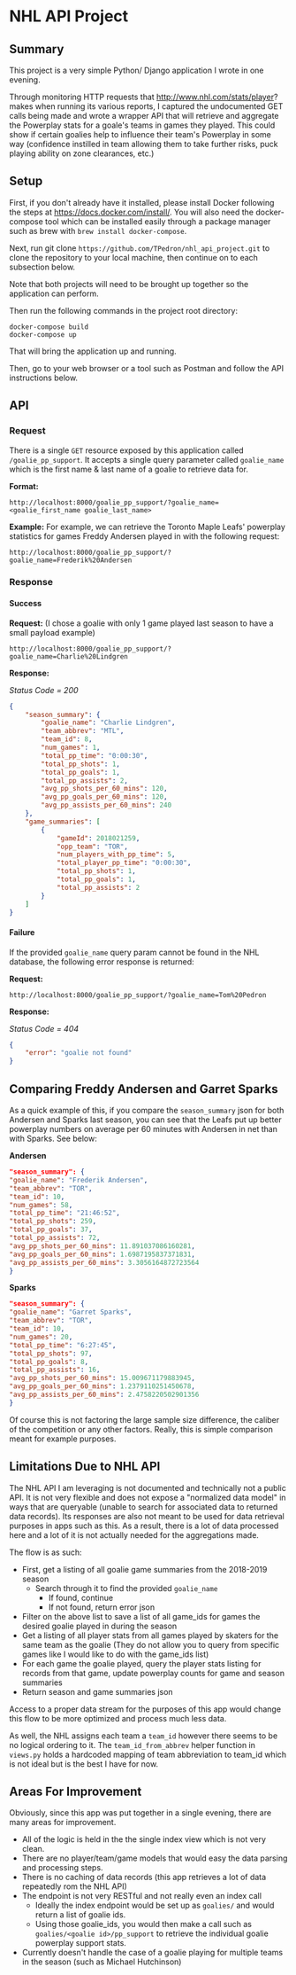 # NHL API Project

## Summary

This project is a very simple Python/ Django application I wrote in one evening.

Through monitoring HTTP requests that http://www.nhl.com/stats/player? makes when running its various reports, I captured the undocumented GET calls being made and wrote a wrapper API that will retrieve and aggregate the Powerplay stats for a goale's teams in games they played.  This could show if certain goalies help to influence their team's Powerplay in some way (confidence instilled in team allowing them to take further risks, puck playing ability on zone clearances, etc.)

## Setup

First, if you don't already have it installed, please install Docker following the steps at https://docs.docker.com/install/. You will also need the docker-compose tool which can be installed easily through a package manager such as brew with `brew install docker-compose`.

Next, run git clone `https://github.com/TPedron/nhl_api_project.git` to clone the repository to your local machine, then continue on to each subsection below.

Note that both projects will need to be brought up together so the application can perform.

Then run the following commands in the project root directory:

```
docker-compose build
docker-compose up
```

That will bring the application up and running.

Then, go to your web browser or a tool such as Postman and follow the API instructions below.

## API

### Request
There is a single `GET` resource exposed by this application called `/goalie_pp_support`.  It accepts a single query parameter called `goalie_name` which is the first name & last name of a goalie to retrieve data for.

**Format:** 
```
http://localhost:8000/goalie_pp_support/?goalie_name=<goalie_first_name goalie_last_name>
```

**Example:**
For example, we can retrieve the Toronto Maple Leafs' powerplay statistics for games  Freddy Andersen played in with the following request:
```
http://localhost:8000/goalie_pp_support/?goalie_name=Frederik%20Andersen
```

### Response

#### Success

**Request:** (I chose a goalie with only 1 game played last season to have a small payload example)

```
http://localhost:8000/goalie_pp_support/?goalie_name=Charlie%20Lindgren
```

**Response:**

*Status Code = 200*

```json
{
    "season_summary": {
        "goalie_name": "Charlie Lindgren",
        "team_abbrev": "MTL",
        "team_id": 8,
        "num_games": 1,
        "total_pp_time": "0:00:30",
        "total_pp_shots": 1,
        "total_pp_goals": 1,
        "total_pp_assists": 2,
        "avg_pp_shots_per_60_mins": 120,
        "avg_pp_goals_per_60_mins": 120,
        "avg_pp_assists_per_60_mins": 240
    },
    "game_summaries": [
        {
            "gameId": 2018021259,
            "opp_team": "TOR",
            "num_players_with_pp_time": 5,
            "total_player_pp_time": "0:00:30",
            "total_pp_shots": 1,
            "total_pp_goals": 1,
            "total_pp_assists": 2
        }
    ]
}
```


#### Failure

If the provided `goalie_name` query param cannot be found in the NHL database, the following error response is returned:

**Request:**
```
http://localhost:8000/goalie_pp_support/?goalie_name=Tom%20Pedron
```

**Response:**

*Status Code = 404*

```json
{
    "error": "goalie not found"
}
```

## Comparing Freddy Andersen and Garret Sparks

As a quick example of this, if you compare the `season_summary` json for both Andersen and Sparks last season, you can see that the Leafs put up better powerplay numbers on average per 60 minutes with Andersen in net than with Sparks.  See below:

**Andersen**
```json
"season_summary": {
"goalie_name": "Frederik Andersen",
"team_abbrev": "TOR",
"team_id": 10,
"num_games": 58,
"total_pp_time": "21:46:52",
"total_pp_shots": 259,
"total_pp_goals": 37,
"total_pp_assists": 72,
"avg_pp_shots_per_60_mins": 11.891037086160281,
"avg_pp_goals_per_60_mins": 1.6987195837371831,
"avg_pp_assists_per_60_mins": 3.3056164872723564
}
```

**Sparks**
```json
"season_summary": {
"goalie_name": "Garret Sparks",
"team_abbrev": "TOR",
"team_id": 10,
"num_games": 20,
"total_pp_time": "6:27:45",
"total_pp_shots": 97,
"total_pp_goals": 8,
"total_pp_assists": 16,
"avg_pp_shots_per_60_mins": 15.009671179883945,
"avg_pp_goals_per_60_mins": 1.2379110251450678,
"avg_pp_assists_per_60_mins": 2.4758220502901356
}
```

Of course this is not factoring the large sample size difference, the caliber of the competition or any other factors.  Really, this is simple comparison meant for example purposes.

## Limitations Due to NHL API

The NHL API I am leveraging is not documented and technically not a public API.  It is not very flexible and does not expose a "normalized data model" in ways that are queryable (unable to search for associated data to returned data records).  Its responses are also not meant to be used for data retrieval purposes in apps such as this.  As a result, there is a lot of data processed here and a lot of it is not actually needed for the aggregations made.

The flow is as such:

* First, get a listing of all goalie game summaries from the 2018-2019 season
    * Search through it to find the provided `goalie_name`
        * If found, continue
        * If not found, return error json
* Filter on the above list to save a list of all game_ids for games the desired goalie played in during the season
* Get a listing of all player stats from all games played by skaters for the same team as the goalie (They do not allow you to query from specific games like I would like to do with the game_ids list)
* For each game the goalie played, query the player stats listing for records from that game, update powerplay counts for game and season summaries
* Return season and game summaries json

Access to a proper data stream for the purposes of this app would change this flow to be more optimized and process much less data.

As well, the NHL assigns each team a `team_id` however there seems to be no logical ordering to it.  The `team_id_from_abbrev` helper function in `views.py` holds a hardcoded mapping of team abbreviation to team_id which is not ideal but is the best I have for now.

## Areas For Improvement

Obviously, since this app was put together in a single evening, there are many areas for improvement.
* All of the logic is held in the the single index view which is not very clean.
* There are no player/team/game models that would easy the data parsing and processing steps.
* There is no caching of data records (this app retrieves a lot of data repeatedly rom the NHL API)
* The endpoint is not very RESTful and not really even an index call
    * Ideally the index endpoint would be set up as `goalies/` and would return a list of goalie ids.
    * Using those goalie_ids, you would then make a call such as `goalies/<goalie id>/pp_support` to retrieve the individual goalie powerplay support stats.
* Currently doesn't handle the case of a goalie playing for multiple teams in the season (such as Michael Hutchinson)




